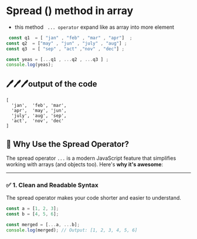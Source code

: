 # Spread () method in array 
- this method ` ... operator` expand like as array into  more element 
 ```javascript
  const q1  = [ "jan" , "feb" , "mar" , "apr"]  ;
const q2  = ["may" , "jun" , "july" , "aug"] ;
const q3  = [ "sep" , "act" ,"nov" , "dec"] ;

const yeas = [...q1 , ...q2 , ...q3 ] ;
console.log(yeas);


```
## 🖊️🖊️🖊️output of the code  
```
[
  'jan',  'feb', 'mar',
  'apr',  'may', 'jun',
  'july', 'aug', 'sep',
  'act',  'nov', 'dec'
]
```
## 🤔 Why Use the Spread Operator?

The spread operator `...` is a modern JavaScript feature that simplifies working with arrays (and objects too). Here's **why it's awesome**:

---

### ✅ 1. Clean and Readable Syntax

The spread operator makes your code shorter and easier to understand.

```javascript
const a = [1, 2, 3];
const b = [4, 5, 6];

const merged = [...a, ...b];
console.log(merged); // Output: [1, 2, 3, 4, 5, 6]
